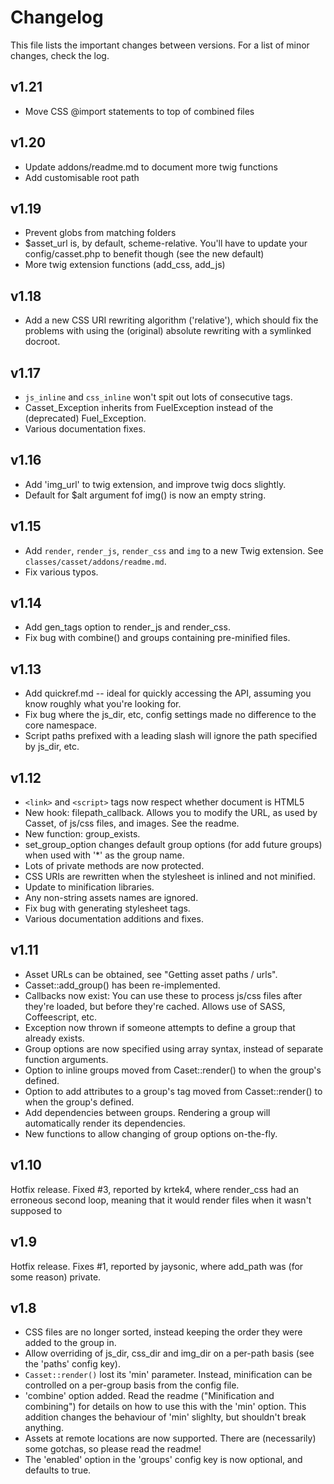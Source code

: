 Changelog
=========

This file lists the important changes between versions. For a list of minor changes, check the log.

v1.21
-----
 - Move CSS @import statements to top of combined files

v1.20
-----
 - Update addons/readme.md to document more twig functions
 - Add customisable root path

v1.19
-----
 - Prevent globs from matching folders
 - $asset_url is, by default, scheme-relative. You'll have to update your config/casset.php to benefit though (see the new default)
 - More twig extension functions (add_css, add_js)

v1.18
-----
 - Add a new CSS URI rewriting algorithm ('relative'), which should fix the problems with using the (original) absolute rewriting with a symlinked docroot.

v1.17
-----
 - `js_inline` and `css_inline` won't spit out lots of consecutive tags.
 - Casset_Exception inherits from FuelException instead of the (deprecated) Fuel_Exception.
 - Various documentation fixes.

v1.16
-----
 - Add 'img_url' to twig extension, and improve twig docs slightly.
 - Default for $alt argument fof img() is now an empty string.

v1.15
----
 - Add `render`, `render_js`, `render_css` and `img` to a new Twig extension. See `classes/casset/addons/readme.md`.
 - Fix various typos.

v1.14
-----
 - Add gen_tags option to render_js and render_css.
 - Fix bug with combine() and groups containing pre-minified files.

v1.13
-----
 - Add quickref.md -- ideal for quickly accessing the API, assuming you know roughly what you're looking for.
 - Fix bug where the js_dir, etc, config settings made no difference to the core namespace.
 - Script paths prefixed with a leading slash will ignore the path specified by js_dir, etc.

v1.12
-----
 - `<link>` and `<script>` tags now respect whether document is HTML5
 - New hook: filepath_callback. Allows you to modify the URL, as used by Casset, of js/css files, and images. See the readme.
 - New function: group_exists.
 - set_group_option changes default group options (for add future groups) when used with '*' as the group name.
 - Lots of private methods are now protected.
 - CSS URIs are rewritten when the stylesheet is inlined and not minified.
 - Update to minification libraries.
 - Any non-string assets names are ignored.
 - Fix bug with generating stylesheet tags.
 - Various documentation additions and fixes.

v1.11
-----
 - Asset URLs can be obtained, see "Getting asset paths / urls".
 - Casset::add_group() has been re-implemented.
 - Callbacks now exist: You can use these to process js/css files after they're loaded, but before they're cached. Allows use of SASS, Coffeescript, etc.
 - Exception now thrown if someone attempts to define a group that already exists.
 - Group options are now specified using array syntax, instead of separate function arguments.
 - Option to inline groups moved from Caset::render() to when the group's defined.
 - Option to add attributes to a group's tag moved from Casset::render() to when the group's defined.
 - Add dependencies between groups. Rendering a group will automatically render its dependencies.
 - New functions to allow changing of group options on-the-fly.

v1.10
-----
Hotfix release.
Fixed #3, reported by krtek4, where render_css had an erroneous second loop, meaning that it would render files when it wasn't supposed to

v1.9
---
Hotfix release.
Fixes #1, reported by jaysonic, where add_path was (for some reason) private.

v1.8
----

- CSS files are no longer sorted, instead keeping the order they were added to the group in.
- Allow overriding of js_dir, css_dir and img_dir on a per-path basis (see the 'paths' config key).
- `Casset::render()` lost its 'min' parameter. Instead, minification can be controlled on a per-group basis from the config file.
- 'combine' option added. Read the readme ("Minification and combining") for details on how to use this with the 'min' option. This addition changes the behaviour of 'min' slighlty, but shouldn't break anything.
- Assets at remote locations are now supported. There are (necessarily) some gotchas, so please read the readme!
- The 'enabled' option in the 'groups' config key is now optional, and defaults to true.
